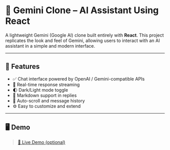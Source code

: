 # 🔮 Gemini Clone – AI Assistant Using React

A lightweight Gemini (Google AI) clone built entirely with **React**. This project replicates the look and feel of Gemini, allowing users to interact with an AI assistant in a simple and modern interface.

---

## 🚀 Features

- ✅ Chat interface powered by OpenAI / Gemini-compatible APIs
- 💬 Real-time response streaming
- 🌓 Dark/Light mode toggle
- 📄 Markdown support in replies
- 🔄 Auto-scroll and message history
- ⚙️ Easy to customize and extend

---

## 🖥️ Demo

> [🔗 Live Demo (optional)](https://your-demo-link.com)
